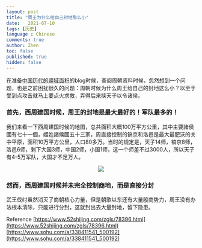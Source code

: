 ```yaml
---
layout: post
title: "周王为什么给自己封地那么小"
date:   2021-07-10
tags: [历史]
language : Chinese
comments: true
author: Zhen
toc: false
published: true
hidden: false
---
```

在准备[中国历代的疆域面积](/中国历代的疆域面积)的blog时候，查阅周朝资料时候，忽然想到一个问题，也是之前困扰很久的问题：周朝时候为什么周王给自己的封地这么小？以至于受到点攻击就马上要点火求救，弄得后来挟天子以令诸侯。

### 首先，西周建国时候，周王的封地是最大最好的！军队最多的！
我们来看一下西周建国时候的地图，总共面积大概100万平方公里，其中主要諸侯國有七十一個，姬姓諸候國五十三家，周直接控制的镐京和洛邑是最大最肥沃的关中平原，面积10万平方公里，人口80多万。当时的规定是，天子14师，镐京8师，洛邑6师，剩下大国3师，中国2师，小国1师，这一个师差不过3000人，所以天子有4-5万军队，大国才不足万人。
<p align="center"> <img src="{{ site.imageurl }}/中国疆域1.png"> </p> 

### 然而，西周建国时候并未完全控制商地，而是直接分封
武王伐纣虽然消灭了商朝核心力量，但是朝歌以东还有大量殷商势力，周王没有办法根本清除，只能进行分封，这就封出去大量封地，留下隐患。

Reference
[https://www.52shijing.com/zgls/78396.html](https://www.52shijing.com/zgls/78396.html)
[https://www.sohu.com/a/338411541_500192](https://www.sohu.com/a/338411541_500192)
<!--stackedit_data:
eyJoaXN0b3J5IjpbLTQxODY3OTcxOCwxOTg1NDA4MTY3LDEyNj
IyMjI0ODldfQ==
-->